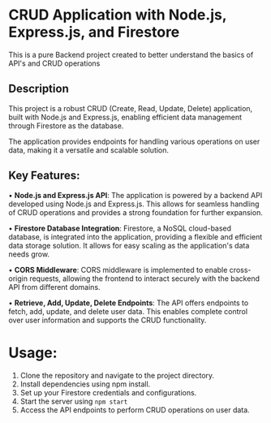 # CRUD Application with Node.js, Express.js, and Firestore

This is a pure Backend project created to better understand the basics of API's and CRUD operations


## Description
This project is a robust CRUD (Create, Read, Update, Delete) application, built with Node.js and Express.js, 
enabling efficient data management through Firestore as the database. 

The application provides endpoints for handling various operations on user data, making it a versatile and scalable solution.


## Key Features:

• **Node.js and Express.js API**: The application is powered by a backend API developed using Node.js and Express.js. 
This allows for seamless handling of CRUD operations and provides a strong foundation for further expansion.

• **Firestore Database Integration**: Firestore, a NoSQL cloud-based database, is integrated into the application, providing a flexible and efficient data storage solution. It allows for easy scaling as the application's data needs grow.

• **CORS Middleware**: CORS middleware is implemented to enable cross-origin requests, allowing the frontend to interact securely with the backend API from different domains.

• **Retrieve, Add, Update, Delete Endpoints**: The API offers endpoints to fetch, add, update, and delete user data. This enables complete control over user information and supports the CRUD functionality.

# Usage:

1. Clone the repository and navigate to the project directory.
2. Install dependencies using npm install.
3. Set up your Firestore credentials and configurations.
4. Start the server using `npm start`
5. Access the API endpoints to perform CRUD operations on user data.
